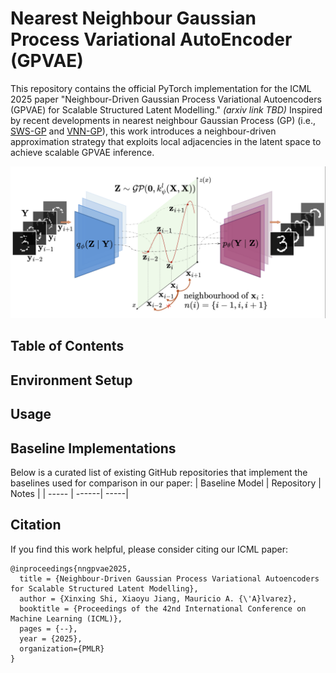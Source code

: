 # Nearest Neighbour Gaussian Process Variational AutoEncoder (GPVAE)

This repository contains the official PyTorch implementation for the ICML 2025 paper "Neighbour-Driven Gaussian Process Variational Autoencoders (GPVAE) for Scalable Structured Latent Modelling." *(arxiv link TBD)* Inspired by recent developments in nearest neighbour Gaussian Process (GP) (i.e., [SWS-GP](https://proceedings.mlr.press/v139/tran21a.html) and [VNN-GP](https://proceedings.mlr.press/v162/wu22h.html)), this work introduces a neighbour-driven approximation strategy that exploits local adjacencies in the latent space to achieve scalable GPVAE inference.

![illustrative image here](assets/illustration.png)

## Table of Contents


## Environment Setup

## Usage

## Baseline Implementations

Below is a curated list of existing GitHub repositories that implement the baselines used for comparison in our paper:
| Baseline Model | Repository | Notes |
| ----- | ------| -----|




## Citation

If you find this work helpful, please consider citing our ICML paper:

```
@inproceedings{nngpvae2025,
  title = {Neighbour-Driven Gaussian Process Variational Autoencoders for Scalable Structured Latent Modelling},
  author = {Xinxing Shi, Xiaoyu Jiang, Mauricio A. {\'A}lvarez},
  booktitle = {Proceedings of the 42nd International Conference on Machine Learning (ICML)},
  pages = {--},
  year = {2025},
  organization={PMLR}
}
```

